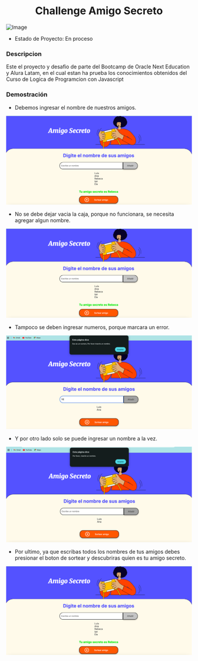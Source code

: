 <h1 align="center">Challenge Amigo Secreto</h1>

![Image](https://cdn1.gnarususercontent.com.br/6/409216/3ac446bc-bb20-4fbf-95a4-0a21c7abd066.png)

- Estado de Proyecto: En proceso

<h3>Descripcion</h3>
<p> Este el proyecto y desafio de parte del Bootcamp de Oracle Next Education y Alura Latam, en el cual estan ha prueba los conocimientos obtenidos del Curso de Logica de Programcion con Javascript </p>

<h3>Demostración</h3>

- Debemos ingresar el nombre de nuestros amigos. 

![Image](https://github.com/JLReyesBarrientos/challenge-amigo-secreto_JoseLuis/blob/main/Captura%20de%20Pantalla%202025-03-10%20a%20la(s)%2021.30.04.png)

- No se debe dejar vacia la caja, porque no funcionara, se necesita agregar algun nombre.

![Image](https://github.com/JLReyesBarrientos/challenge-amigo-secreto_JoseLuis/blob/main/Captura%20de%20Pantalla%202025-03-10%20a%20la(s)%2021.30.04.png)

- Tampoco se deben ingresar numeros, porque marcara un error.

![Image](https://github.com/JLReyesBarrientos/challenge-amigo-secreto_JoseLuis/blob/main/Captura%20de%20Pantalla%202025-03-10%20a%20la(s)%2021.24.49.png)

- Y por otro lado solo se puede ingresar un nombre a la vez.

![Image](https://github.com/JLReyesBarrientos/challenge-amigo-secreto_JoseLuis/blob/main/Captura%20de%20Pantalla%202025-03-10%20a%20la(s)%2021.23.46.png)

- Por ultimo, ya que escribas todos los nombres de tus amigos debes presionar el boton de sortear y descubriras quien es tu amigo secreto.

![Image](https://github.com/JLReyesBarrientos/challenge-amigo-secreto_JoseLuis/blob/main/Captura%20de%20Pantalla%202025-03-10%20a%20la(s)%2021.30.04.png)







